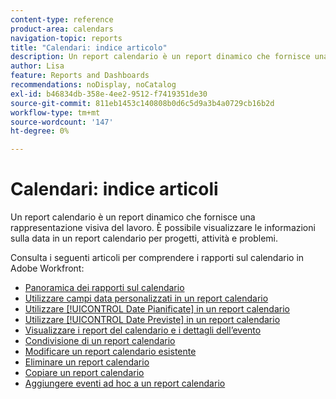 ```yaml
---
content-type: reference
product-area: calendars
navigation-topic: reports
title: "Calendari: indice articolo"
description: Un report calendario è un report dinamico che fornisce una rappresentazione visiva del lavoro. È possibile visualizzare le informazioni sulla data in un report calendario per progetti, attività e problemi. Consulta questi articoli per comprendere i rapporti sul calendario in Adobe Workfront.
author: Lisa
feature: Reports and Dashboards
recommendations: noDisplay, noCatalog
exl-id: b46834db-358e-4ee2-9512-f7419351de30
source-git-commit: 811eb1453c140808b0d6c5d9a3b4a0729cb16b2d
workflow-type: tm+mt
source-wordcount: '147'
ht-degree: 0%

---
```


# Calendari: indice articoli

<!--Audited: 01/2024-->

Un report calendario è un report dinamico che fornisce una rappresentazione visiva del lavoro. È possibile visualizzare le informazioni sulla data in un report calendario per progetti, attività e problemi.

Consulta i seguenti articoli per comprendere i rapporti sul calendario in Adobe Workfront:

* [Panoramica dei rapporti sul calendario](../../../reports-and-dashboards/reports/calendars/calendar-reports-overview.md)
* [Utilizzare campi data personalizzati in un report calendario](../../../reports-and-dashboards/reports/calendars/use-custom-dates.md)
* [Utilizzare [!UICONTROL Date Pianificate] in un report calendario](../../../reports-and-dashboards/reports/calendars/use-planned-dates.md)
* [Utilizzare [!UICONTROL Date Previste] in un report calendario](../../../reports-and-dashboards/reports/calendars/use-projected-dates.md)
* [Visualizzare i report del calendario e i dettagli dell’evento](../../../reports-and-dashboards/reports/calendars/view-calendar-reports-and-event-details.md)
* [Condivisione di un report calendario](../../../reports-and-dashboards/reports/calendars/share-a-calendar-report.md)
* [Modificare un report calendario esistente](../../../reports-and-dashboards/reports/calendars/edit-an-existing-calendar-report.md)
* [Eliminare un report calendario](../../../reports-and-dashboards/reports/calendars/delete-a-calendar-report.md)
* [Copiare un report calendario](../../../reports-and-dashboards/reports/calendars/copy-a-calendar-report.md)
* [Aggiungere eventi ad hoc a un report calendario](../../../reports-and-dashboards/reports/calendars/add-ad-hoc-events.md)
